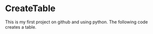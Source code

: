 # CreateTable
This is my first project on github and using python. The following code creates a table.

